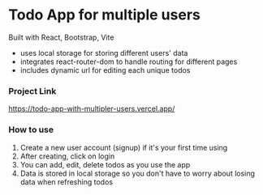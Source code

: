 # Todo App for multiple users

Built with React, Bootstrap, Vite

- uses local storage for storing different users' data
- integrates react-router-dom to handle routing for different pages
- includes dynamic url for editing each unique todos

### Project Link

https://todo-app-with-multipler-users.vercel.app/

### How to use

1. Create a new user account (signup) if it's your first time using
2. After creating, click on login
3. You can add, edit, delete todos as you use the app
4. Data is stored in local storage so you don't have to worry about losing data when refreshing todos
